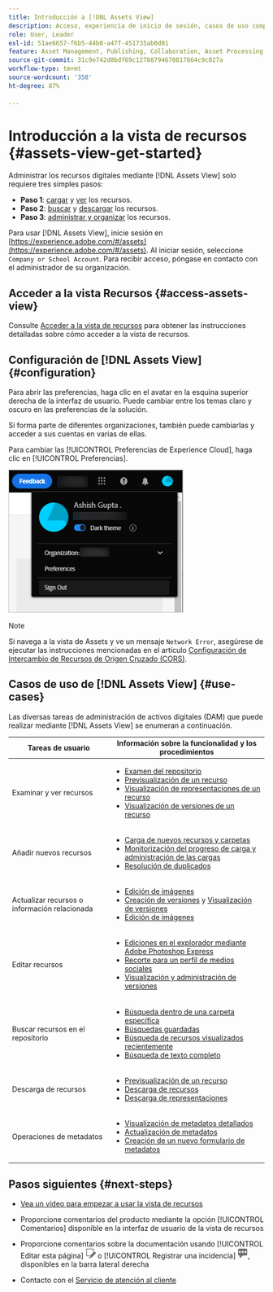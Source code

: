 ```yaml
---
title: Introducción a [!DNL Assets View]
description: Acceso, experiencia de inicio de sesión, casos de uso compatibles y problemas conocidos de [!DNL Assets View].
role: User, Leader
exl-id: 51ae6657-f6b5-44b0-a47f-451735ab0d01
feature: Asset Management, Publishing, Collaboration, Asset Processing
source-git-commit: 31c9e742d8bdf69c12788794670817864c9c027a
workflow-type: tm+mt
source-wordcount: '358'
ht-degree: 87%

---
```


# Introducción a la vista de recursos {#assets-view-get-started}

<!-- TBD: Make links for these steps. -->

Administrar los recursos digitales mediante [!DNL Assets View] solo requiere tres simples pasos:

* **Paso 1**: [cargar](/help/assets/add-delete-assets-view.md) y [ver](/help/assets/navigate-assets-view.md) los recursos.
* **Paso 2**: [buscar](/help/assets/search-assets-view.md) y [descargar](/help/assets/manage-organize-assets-view.md#download) los recursos.
* **Paso 3**: [administrar y organizar](/help/assets/manage-organize-assets-view.md) los recursos.

Para usar [!DNL Assets View], inicie sesión en [https://experience.adobe.com/#/assets](https://experience.adobe.com/#/assets). Al iniciar sesión, seleccione `Company or School Account`. Para recibir acceso, póngase en contacto con el administrador de su organización.

<!--In addition, more reference information that can be helpful is [understanding of the user interface](/help/assets/navigate-assets-view.md), [list of use cases](#use-cases), [supported file types](/help/assets/supported-file-formats-assets-view.md), and [known issues](/help/assets/release-notes.md#known-issues).
-->

## Acceder a la vista Recursos {#access-assets-view}

Consulte [Acceder a la vista de recursos](/help/assets/assets-view-introduction.md#how-to-access-assets-view) para obtener las instrucciones detalladas sobre cómo acceder a la vista de recursos.

## Configuración de [!DNL Assets View] {#configuration}

Para abrir las preferencias, haga clic en el avatar en la esquina superior derecha de la interfaz de usuario. Puede cambiar entre los temas claro y oscuro en las preferencias de la solución.

Si forma parte de diferentes organizaciones, también puede cambiarlas y acceder a sus cuentas en varias de ellas.

Para cambiar las [!UICONTROL Preferencias de Experience Cloud], haga clic en [!UICONTROL Preferencias].

![Preferencia para cambiar entre el tema oscuro y el claro](assets/theme-change.png)

>[!NOTE]
>
>Si navega a la vista de Assets y ve un mensaje `Network Error`, asegúrese de ejecutar las instrucciones mencionadas en el artículo [Configuración de Intercambio de Recursos de Origen Cruzado (CORS)](/help/headless/deployment/cross-origin-resource-sharing.md).

## Casos de uso de [!DNL Assets View] {#use-cases}

Las diversas tareas de administración de activos digitales (DAM) que puede realizar mediante [!DNL Assets View] se enumeran a continuación.

| Tareas de usuario | Información sobre la funcionalidad y los procedimientos |
|-----|------|
| Examinar y ver recursos | <ul> <li>[Examen del repositorio](/help/assets/navigate-assets-view.md#view-assets-and-details) </li> <li> [Previsualización de un recurso](/help/assets/navigate-assets-view.md#preview-assets) <li> [Visualización de representaciones de un recurso](/help/assets/add-delete-assets-view.md#renditions) </li> <li>[Visualización de versiones de un recurso](/help/assets/manage-organize-assets-view.md#view-versions)</li></ul> |
| Añadir nuevos recursos | <ul> <li>[Carga de nuevos recursos y carpetas](/help/assets/add-delete-assets-view.md)</li> <li>[Monitorización del progreso de carga y administración de las cargas](/help/assets/add-delete-assets-view.md#upload-progress)</li> <li>[Resolución de duplicados](/help/assets/add-delete-assets-view.md)</li> </ul> |
| Actualizar recursos o información relacionada | <ul> <li>[Edición de imágenes](/help/assets/edit-images-assets-view.md)</li> <li>[Creación de versiones](/help/assets/manage-organize-assets-view.md#create-versions) y [Visualización de versiones](/help/assets/manage-organize-assets-view.md#view-versions)</li> <li>[Edición de imágenes](/help/assets/edit-images-assets-view.md)</li> </ul> |
| Editar recursos | <ul> <li>[Ediciones en el explorador mediante Adobe Photoshop Express](/help/assets/edit-images-assets-view.md)</li> <li>[Recorte para un perfil de medios sociales](/help/assets/edit-images-assets-view.md#crop-straighten-images)</li> <li>[Visualización y administración de versiones](/help/assets/manage-organize-assets-view.md#view-versions)</li></ul></ul> |
| Buscar recursos en el repositorio | <ul> <li>[Búsqueda dentro de una carpeta específica](/help/assets/search-assets-view.md#refine-search-results)</li> <li>[Búsquedas guardadas](/help/assets/search-assets-view.md#saved-search)</li> <li>[Búsqueda de recursos visualizados recientemente](/help/assets/search-assets-view.md)</li> <li>[Búsqueda de texto completo](/help/assets/search-assets-view.md) |
| Descarga de recursos | <ul> <li> [Previsualización de un recurso](/help/assets/navigate-assets-view.md#preview-assets) </li> <li> [Descarga de recursos](/help/assets/manage-organize-assets-view.md#download) <li> [Descarga de representaciones](/help/assets/add-delete-assets-view.md#renditions) </li></ul> |
| Operaciones de metadatos | <ul> <li>[Visualización de metadatos detallados](/help/assets/metadata-assets-view.md) </li> <li> [Actualización de metadatos](/help/assets/metadata-assets-view.md#update-metadata)</li> <li> [Creación de un nuevo formulario de metadatos](/help/assets/metadata-assets-view.md#metadata-forms) </li> </ul> |

## Pasos siguientes {#next-steps}

* [Vea un vídeo para empezar a usar la vista de recursos](https://experienceleague.adobe.com/docs/experience-manager-learn/assets-essentials/getting-started.html?lang=es)

* Proporcione comentarios del producto mediante la opción [!UICONTROL Comentarios] disponible en la interfaz de usuario de la vista de recursos

* Proporcione comentarios sobre la documentación usando [!UICONTROL Editar esta página] ![editar la página](assets/do-not-localize/edit-page.png) o [!UICONTROL Registrar una incidencia] ![crear una incidencia de GitHub](assets/do-not-localize/github-issue.png), disponibles en la barra lateral derecha

* Contacto con el [Servicio de atención al cliente](https://experienceleague.adobe.com/es?support-solution=General&lang=es#support)


<!--TBD: Merge the below rows in the table when the use cases are documented/available.

| How do I delete assets? | <ul> <li>[Delete assets](/help/assets/manage-organize.md)</li> <li>Recover deleted assets</li> <li>Permanently delete assets</li> </ul> |
| How do I share assets or find shared assets? | <ul> <li>Shared by me</li> <li>Shared with me</li> <li>Share for comments and review</li> <li>Unshare assets</li> </ul> |
| How do I collaborate with others and get my assets reviewed | <ul> <li>Share for review</li> <li>Provide comments. Resolve and filter comments</li> <li>Annotations on images</li> <li>Assign tasks to specific users and prioritize</li> </ul> |

-->

<!-- 

## ![feedback icon](assets/do-not-localize/feedback-icon.png) Provide product feedback {#provide-feedback}

Adobe welcomes feedback about the solution. To provide feedback without even switching your working application, use the [!UICONTROL Feedback] option in the user interface. It also lets you attach files such as screenshots or video recording of an issue.

  ![feedback option in the interface](assets/feedback-panel.png)

To provide feedback for documentation, click [!UICONTROL Edit this page] ![edit the page](assets/do-not-localize/edit-page.png) or [!UICONTROL Log an issue] ![create a GitHub issue](assets/do-not-localize/github-issue.png) from the right sidebar. You can do one of the following: 

* Make the content updates and submit a GitHub pull request.
* Create an issue or ticket in GitHub. Retain the automatically populated article name when creating an issue.

-->
<!--
>[!MORELIKETHIS]
>
>* [Understand the user interface](/help/assets/navigate-asssets-view.md).
>* [Release notes and known issues](/help/assets/release-notes.md).
>* [Supported file types](/help/assets/supported-file-formats.md).
-->
